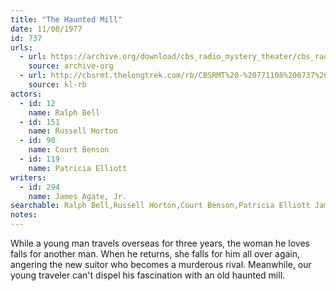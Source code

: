 ```yaml
---
title: "The Haunted Mill"
date: 11/08/1977
id: 737
urls: 
  - url: https://archive.org/download/cbs_radio_mystery_theater/cbs_radio_mystery_theater-0701-0750.zip/cbs_radio_mystery_theater-0701-0750%2Fcbsrmt_0737_the_haunted_mill.mp3
    source: archive-org
  - url: http://cbsrmt.thelongtrek.com/rb/CBSRMT%20-%20771108%200737%20The%20Haunted%20Mill_WLNH-FM_rb.mp3
    source: kl-rb
actors:  
  - id: 12
    name: Ralph Bell  
  - id: 151
    name: Russell Horton  
  - id: 90
    name: Court Benson  
  - id: 119
    name: Patricia Elliott
writers:  
  - id: 294
    name: James Agate, Jr.
searchable: Ralph Bell,Russell Horton,Court Benson,Patricia Elliott James Agate, Jr.
notes:  
---
```

While a young man travels overseas for three years, the woman he loves falls for another man. When he returns, she falls for him all over again, angering the new suitor who becomes a murderous rival. Meanwhile, our young traveler can't dispel his fascination with an old haunted mill.